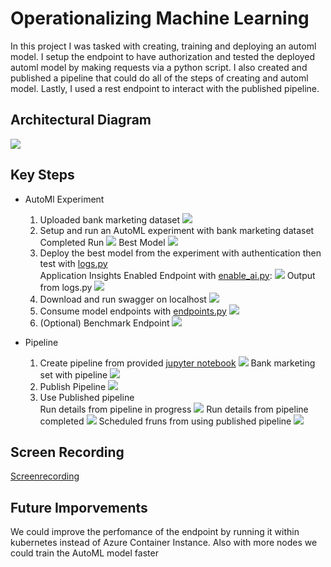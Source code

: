 # Operationalizing Machine Learning

In this project I was tasked with creating, training and deploying an automl model. I setup the endpoint to have authorization and tested the deployed automl model by making requests via a python script. I also created and published a pipeline that could do all of the steps of creating and automl model. Lastly, I used a rest endpoint to interact with the published pipeline.

## Architectural Diagram
![](./starter_files/diagrams/project_arch.png)

## Key Steps
* AutoMl Experiment
  1. Uploaded bank marketing dataset
    ![](./screenshots/bank_marketing_dataset.png)
  1. Setup and run an AutoML experiment with bank marketing dataset<br/>
    Completed Run
    ![](./screenshots/automl_run_completed.png)
    Best Model
    ![](./screenshots/automl_best_model.png)
  1. Deploy the best model from the experiment with authentication then test with [logs.py](./starter_files/logs.py)<br/>
    Application Insights Enabled Endpoint with [enable_ai.py](./starter_files/enable_ai.py):
    ![](./screenshots/ai_enable_automl_model_endpoint.png)
    Output from logs.py
    ![](./screenshots/automl_logs_script.png)
  1. Download and run swagger on localhost
    ![](./screenshots/automl_swagger.png)
  1. Consume model endpoints with [endpoints.py](./starter_files/endpoint.py)
    ![](./screenshots/endpoint_result.png)
  1. (Optional) Benchmark Endpoint
    ![](./screenshots/benchmark.png)

* Pipeline
    1. Create pipeline from provided [jupyter notebook](./starter_files/aml-pipelines-with-automated-machine-learning-step.ipynb)
    ![](./screenshots/pipeline_created.png)
    Bank marketing set with pipeline
    ![](./screenshots/bankmarketing_with_automl.png)
    1. Publish Pipeline
    ![](./screenshots/published_pipeline_endpoint.png)
    1. Use Published pipeline<br/>
    Run details from pipeline in progress
    ![](./screenshots/run_details_in_progress.png)
    Run details from pipeline completed
    ![](./screenshots/run_details_complete.png)
    Scheduled fruns from using published pipeline
    ![](./screenshots/scheduled_runs.png)

## Screen Recording

[Screenrecording](https://youtu.be/OecewP26IAc)

## Future Imporvements

We could improve the perfomance of the endpoint by running it within kubernetes instead of Azure Container Instance. Also with more nodes we could train the AutoML model faster